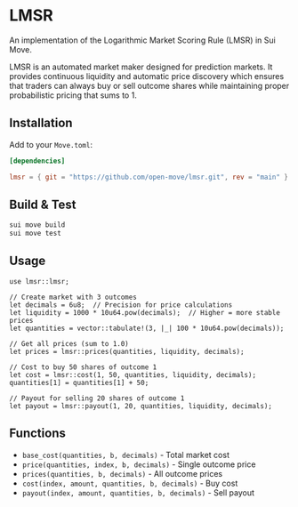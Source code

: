 # LMSR

An implementation of the Logarithmic Market Scoring Rule (LMSR) in Sui Move.

LMSR is an automated market maker designed for prediction markets. It provides continuous liquidity and automatic price discovery which ensures that traders can always buy or sell outcome shares while maintaining proper probabilistic pricing that sums to 1.

## Installation

Add to your `Move.toml`:

```toml
[dependencies]

lmsr = { git = "https://github.com/open-move/lmsr.git", rev = "main" }
```

## Build & Test

```bash
sui move build
sui move test
```

## Usage

```move
use lmsr::lmsr;

// Create market with 3 outcomes
let decimals = 6u8;  // Precision for price calculations
let liquidity = 1000 * 10u64.pow(decimals);  // Higher = more stable prices
let quantities = vector::tabulate!(3, |_| 100 * 10u64.pow(decimals));

// Get all prices (sum to 1.0)
let prices = lmsr::prices(quantities, liquidity, decimals);

// Cost to buy 50 shares of outcome 1
let cost = lmsr::cost(1, 50, quantities, liquidity, decimals);
quantities[1] = quantities[1] + 50;

// Payout for selling 20 shares of outcome 1
let payout = lmsr::payout(1, 20, quantities, liquidity, decimals);
```

## Functions

- `base_cost(quantities, b, decimals)` - Total market cost
- `price(quantities, index, b, decimals)` - Single outcome price
- `prices(quantities, b, decimals)` - All outcome prices
- `cost(index, amount, quantities, b, decimals)` - Buy cost
- `payout(index, amount, quantities, b, decimals)` - Sell payout
